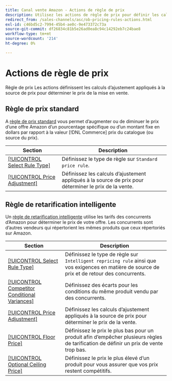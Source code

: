 ```yaml
---
title: Canal vente Amazon - Actions de règle de prix
description: Utilisez les actions de règle de prix pour définir les calculs d’ajustement appliqués à la source de prix pour déterminer le prix de la mise en vente d’Amazon.
redirect_from: /sales-channels/asc/ob-pricing-rules-actions.html
exl-id: c46bd5c2-7994-45b4-ae0c-9e473372c73a
source-git-commit: df26834c81b5e26ad0ea8c94c14292eb7c24bae8
workflow-type: tm+mt
source-wordcount: '214'
ht-degree: 0%

---
```


# Actions de règle de prix

Règle de prix Les actions définissent les calculs d’ajustement appliqués à la source de prix pour déterminer le prix de la mise en vente.

## Règle de prix standard

A [règle de prix standard](./standard-price-rules.md) vous permet d’augmenter ou de diminuer le prix d’une offre Amazon d’un pourcentage spécifique ou d’un montant fixe en dollars par rapport à la valeur [!DNL Commerce] prix du catalogue (ou source du prix).

| Section | Description |
|--- |--- |
| [[!UICONTROL Select Rule Type]](./standard-price-rules.md) | Définissez le type de règle sur `Standard price rule`. |
| [[!UICONTROL Price Adjustment]](./standard-price-rules.md) | Définissez les calculs d’ajustement appliqués à la source de prix pour déterminer le prix de la vente. |

## Règle de retarification intelligente

Un [règle de retarification intelligente](./intelligent-repricing-rules.md) utilise les tarifs des concurrents d’Amazon pour déterminer le prix de votre offre. Les concurrents sont d’autres vendeurs qui répertorient les mêmes produits que ceux répertoriés sur Amazon.

| Section | Description |
|--- |--- |
| [[!UICONTROL Select Rule Type]](./intelligent-repricing-rules.md) | Définissez le type de règle sur `Intelligent repricing rule` ainsi que vos exigences en matière de source de prix et de retour des concurrents. |
| [[!UICONTROL Competitor Conditional Variances]](./competitor-conditional-variances.md) | Définissez des écarts pour les conditions du même produit vendu par des concurrents. |
| [[!UICONTROL Price Adjustment]](./price-adjustment.md) | Définissez les calculs d’ajustement appliqués à la source de prix pour déterminer le prix de la vente. |
| [[!UICONTROL Floor Price]](./floor-price.md) | Définissez le prix le plus bas pour un produit afin d’empêcher plusieurs règles de tarification de définir un prix de vente trop bas. |
| [[!UICONTROL Optional Ceiling Price]](./optional-ceiling-price.md) | Définissez le prix le plus élevé d’un produit pour vous assurer que vos prix restent compétitifs. |
